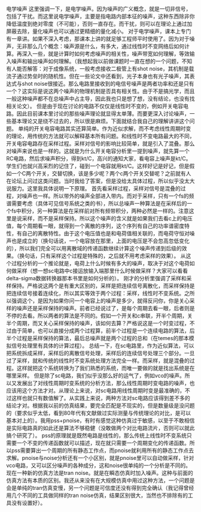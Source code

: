 电学噪声
这里强调一下，是电学噪声。因为噪声的广义概念，就是一切非信号，包括了干扰。而这里说电学噪声，主要是指电路内部本征的噪声，这种东西除非你降低温度到绝对零度（不可能），否则一直存在。而干扰，则可以在理论上通过加屏蔽去除，量化噪声也可以通过更精细的量化减小。
对于电学噪声，课本上专门有一章讲。如果不深入考虑，那课本上讲的就足够工程师平时使用了。因为对于噪声，无非那么几个概念：噪声源是什么，有多大，通过线性时不变网络后如何计算。再深入一些，就是计算时如何考虑噪声的相关性，噪声带宽如何理解，等效输入噪声和输出噪声如何理解。（我想起我以前做课题时一直在想的一个问题，不知有人能否解答：对于成像系统，一般考虑接收二极管上有shot noise，其机制是载流子通过势垒时的随机性。但在一些论文中还看到，光子本身也有光子噪声，其表达式与shot noise很接近。那么电路里接收到的电信号噪声是两者功率和还是只有一个？这实际是说这两个噪声的物理机制是否具有相关性。由于不是搞光学，而且一般这种噪声都不在总噪声中占主导，因此我也只是想了想，没有结论，也没有找相关论文）。
但是由于现在讨论的电路不仅仅是线性时不变的，例如开关电容电路。因此目前课本里讨论的那些噪声理论就显得太单薄。而要更深入讨论噪声，一些基本理论又是绕不过去的，所以很是麻烦。下面就结合我自己的理解讲讲这个问题。
单纯的开关电容电路其实还算简单。作为近似求解，而不考虑线性周期时变的理论，用传统的方法就可以解释基本所有问题。和线性时不变电路最大的不同，开关电容电路存在采样过程。采样对信号的影响比较简单，就是引入了混叠。那么对噪声来说也是一样的。这就是为什么开关电容分析里一提到噪声，就先算一个RC电路，然后求噪声积分，得到kt/C，高兴的通知大家，看电容上噪声是kt/C。学生们也就兴高采烈的记住了，碰到一个电容就用kt/C。这样好记是好记，但是假如一个C两个开关，交替切换，该是多少呢？两个c两个开关交替呢？之前就有人在论坛上问过这类问题。当时我给了答案，但是没给太具体过程，所以似乎没太大说服力。这里我具体说明一下原理。
首先看采样过程，采样对信号是混叠的过程，对噪声也一样。所以带外的噪声全部进入带内。而对于采样，只有一个fs的频谱需要考虑（具体可见信号系统之类的书），所以总噪声一种算法是在采样后的一个fs中积分，另一种算法是在采样前对所有频带积分，两种必然是一样的。注意这里是说采样，而不是采样保持。所以这个噪声的含义就是如果我们去看c上的电压值，每个周期看一眼，就得到一个离散的序列，这个序列有自己的功率谱密度特性，有自己的离散特性。由于这个电压值也是和电荷值相关联的，而电荷守恒对噪声也是成立的（换句话说，一个电容放在那里，上面的电压是不会忽高忽低变化的），所以我们完全可以用离散域的传递函数继续计算这个噪声传递到后级的效果。（换句话，只有采样这个过程是特殊的，之后就不用考虑采样的效果）。
从这个过程分析的一个推论就是，电荷上什么时候有多大的噪声，取决于对这个电荷如何做采样（想一想sc电路中c接运放输入端那里什么时候做采样？大家可以看看delta-sigma数据转换器那本书里是如何分析的）。
刚才的分析里强调了采样和采样保持。严格说这两个是有重大区别的，采样是把连续信号离散化，而采样保持是把连续信号接着连续化，所以其实等效于两个过程：采样，线性时不变系统。之所以强调这个，是因为如果你问一个电容上的噪声是多少，就得反问你，你是关心采样的噪声还是采样保持的噪声。前者已经说过了，是每个周期去看一眼，后者则是不停的去看。所以两者的算法是不同的。假如一个开关和c串联，开半个周期，关半个周期，而又关心采样保持的噪声，该如何去算？严格说这是一个时变过程，不过由于简单，也可以直接分成两个过程算，前半个过程是一个连续电路的算法，后半个过程是采样保持的算法，最后总噪声就是两个过程的总和（在temes的那本模拟信号处理里有具体的计算过程）。
总结一下，在sc电路里，作为近似算法，可以把系统拆成采样，采样后的离散信号处理，采样后的连续信号处理三个部分。一旦过了采样，就和传统的线性时不变系统处理方法完全一样。而采样，就是混叠的过程。这样就把这个系统转换为了我们熟悉的系统，而唯一要做的就是找出系统是在哪里采样。
但是除了sc电路，我们似乎没那么好的运气了，例如vco的噪声。所以又发展出了对线性周期时变系统的分析方法，那么线性周期时变电路的噪声，也应该用这个方法才对。从理论上来说，对sc电路用线性周期时变是最准确的，不过这样也就只有数值解了。从实践上来说，两种方法对sc电路应该得到差不多的结论才对。根据我以前的仿真结果，要完全匹配是不现实的，但是数量级是没问题的（要求似乎太低，看到80年代有文献做过实际测量与传统理论的对比，是可以基本对上的）。我用pss+pnoise，有时有感觉这种仿真过于敏感，以至于不敢相信是实际电路真的如此还是算法不够稳健（没敢做两个对比电路流片，否则可以就此搞个研究了）。
pss的原理就是既然电路是线性的，那么传统上线性时不变系统只需要一个不变的传递函数就可以描述，现在就只需要一个周期变化的传递函数。所以pss需要算出一个周期的所有静态工作点，而pnoise就利用所有的静态工作点去求解。pnoise与noise分析还有一个小区别，就是pnoise里可以自动做采样，针对vco电路，又可以区分噪声的各种成分，这和noise很单纯的一个分析是不同的。
现在一种新的仿真方法是tran noise。就是在瞬态仿真时加入噪声。这种与前面的仿真方法有本质的区别。我还从来没有在大规模仿真中用过这种方法，一个问题是会是单纯的tran仿真变慢，另一个问题是可信度还没有得到完全确认（我记得曾经用几个不同的工具做同样的tran noise仿真，结果区别很大，当然也不排除有的工具没有设置好）。 

